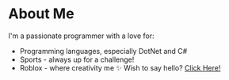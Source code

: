 # About Me
I'm a passionate programmer with a love for:
- Programming languages, especially DotNet and C#
- Sports - always up for a challenge!
- Roblox - where creativity me
✨ Wish to say hello? [Click Here!](mailto:ngandugilbert18@gmail.com)




  


<!---
ngandugilbert/ngandugilbert is a ✨ special ✨ repository because its `README.md` (this file) appears on your GitHub profile.
You can click the Preview link to take a look at your changes.
--->
